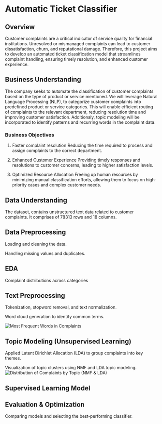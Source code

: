 # Automatic Ticket Classifier
## Overview
Customer complaints are a critical indicator of service quality for financial institutions. Unresolved or mismanaged complaints can lead to customer dissatisfaction, churn, and reputational damage. Therefore, this project aims to develop an automated ticket classification model that streamlines complaint handling, ensuring timely resolution, and enhanced customer experience.

## Business Understanding
The company seeks to automate the classification of customer complaints based on the type of product or service mentioned. We will leverage Natural Language Processing (NLP), to categorize customer complaints into predefined product or service categories. This will enable efficient routing of complaints to the relevant department, reducing resolution time and improving customer satisfaction.
Additionaly, topic modeling will be incorporated to identify patterns and recurring words in the complaint data.

### Business Objectives
1. Faster complaint resolution
Reducing the time required to process and assign complaints to the correct department.

2. Enhanced Customer Experience
Providing timely responses and resolutions to customer concerns, leading to higher satisfaction levels.

3. Optimized Resource Allocation
Freeing up human resources by minimizing manual classification efforts, allowing them to focus on high-priority cases and complex customer needs.

## Data Understanding
The dataset, contains unstructured text data related to customer complaints. It comprises of 78313 rows and 18 columns. 

## Data Preprocessing
Loading and cleaning the data.

Handling missing values and duplicates.

## EDA
Complaint distributions across categories


## Text Preprocessing
Tokenization, stopword removal, and text normalization.

Word cloud generation to identify common terms.

![Most Frequent Words in Complaints](/automatic-ticket-classifier/images/Most%20Frequent%20Words%20in%20Complaints.png)


## Topic Modeling (Unsupervised Learning)

Applied Latent Dirichlet Allocation (LDA) to group complaints into key themes.

Visualization of topic clusters using NMF and LDA topic modeling.
![Distribution of Complaints by Topic (NMF & LDA)](/automatic-ticket-classifier/images/Distribution%20of%20Complaints%20by%20Topic%20(NMF%20&%20LDA).png)

## Supervised Learning Model

## Evaluation & Optimization

Comparing models and selecting the best-performing classifier.